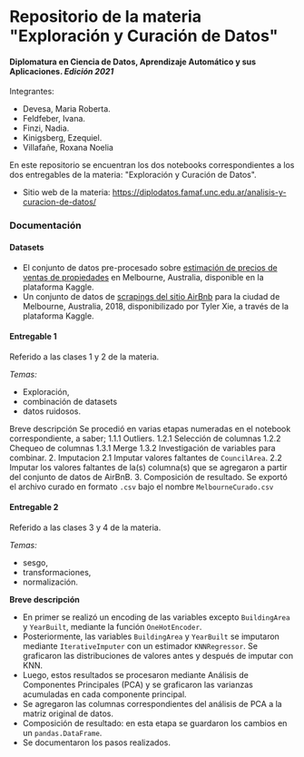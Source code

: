 # Repositorio de la materia "Exploración y Curación de Datos"
#### Diplomatura en Ciencia de Datos, Aprendizaje Automático y sus Aplicaciones. *Edición 2021*

Integrantes:
* Devesa, Maria Roberta. 
* Feldfeber, Ivana. 
* Finzi, Nadia. 
* Kinigsberg, Ezequiel. 
* Villafañe, Roxana Noelia


En este repositorio se encuentran los dos notebooks correspondientes a los dos entregables de la materia:
"Exploración y Curación de Datos". 
* Sitio web de la materia: https://diplodatos.famaf.unc.edu.ar/analisis-y-curacion-de-datos/ 

### Documentación

#### Datasets


* El conjunto de datos pre-procesado sobre [estimación de precios de ventas de propiedades](https://www.kaggle.com/dansbecker/melbourne-housing-snapshot) en Melbourne, Australia, disponible en la plataforma Kaggle. 
* Un conjunto de datos de [scrapings del sitio AirBnb](https://www.kaggle.com/tylerx/melbourne-airbnb-open-data?select=cleansed_listings_dec18.csv) para la ciudad de Melbourne, Australia, 2018, disponibilizado por Tyler Xie, a través de la plataforma Kaggle.



#### Entregable 1

Referido a las clases 1 y 2 de la materia.

*Temas:* 
* Exploración, 
* combinación de datasets 
* datos ruidosos.

Breve descripción
Se procedió en varias etapas numeradas en el notebook correspondiente, a saber;
1.1.1 Outliers.
1.2.1 Selección de columnas
1.2.2 Chequeo de columnas
1.3.1 Merge
1.3.2 Investigación de variables para combinar. 
2. Imputacion
2.1 Imputar valores faltantes de `CouncilArea`. 
2.2 Imputar los valores faltantes de la(s) columna(s) que se agregaron a partir del conjunto de datos de AirBnB.
3. Composición de resultado. Se exportó el archivo curado en formato `.csv` bajo el nombre `MelbourneCurado.csv`

#### Entregable 2 

Referido a las clases 3 y 4 de la materia. 

*Temas:* 
* sesgo, 
* transformaciones, 
* normalización.

**Breve descripción**

* En primer se realizó un encoding de las variables excepto `BuildingArea` y `YearBuilt`, mediante la función `OneHotEncoder`.
* Posteriormente, las variables  `BuildingArea` y `YearBuilt` se imputaron mediante `IterativeImputer` con un estimador `KNNRegressor`. Se graficaron las distribuciones de valores antes y después de imputar con KNN. 
* Luego, estos resultados se procesaron mediante Análisis de Componentes Principales (PCA) y se graficaron las varianzas acumuladas en cada componente principal. 
* Se agregaron las columnas correspondientes del análisis de PCA a la matriz original de datos. 
* Composición de resultado: en esta etapa se guardaron los cambios en un `pandas.DataFrame`.
* Se documentaron los pasos realizados. 

